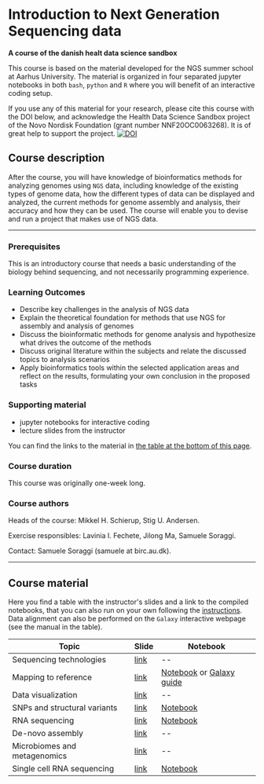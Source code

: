 # Introduction to Next Generation Sequencing data
**A course of the danish healt data science sandbox**

This course is based on the material developed for the NGS summer school at Aarhus University. The material is organized in four separated jupyter notebooks in both `bash`, `python` and `R` where you will benefit of an interactive coding setup. 

If you use any of this material for your research, please cite this course with the DOI below, and acknowledge the Health Data Science Sandbox project of the Novo Nordisk Foundation (grant number NNF20OC0063268). It is of great help to support the project.
[![DOI](https://zenodo.org/badge/468293635.svg)](https://zenodo.org/badge/latestdoi/468293635)


## Course description

After the course, you will have knowledge of bioinformatics methods for analyzing genomes using `NGS` data, including knowledge of the existing types of genome data, how the different types of data can be displayed and analyzed, the current methods for genome assembly and analysis, their accuracy and how they can be used. The course will enable you to devise and run a project that makes use of NGS data.

----------------------

### Prerequisites

This is an introductory course that needs a basic understanding of the biology behind sequencing, and not necessarily programming experience.
  
### Learning Outcomes

- Describe key challenges in the analysis of NGS data
- Explain the theoretical foundation for methods that use NGS for assembly and analysis of genomes
- Discuss the bioinformatic methods for genome analysis and hypothesize what drives the outcome of the methods
- Discuss original literature within the subjects and relate the discussed topics to analysis scenarios
- Apply bioinformatics tools within the selected application areas and reflect on the results, formulating your own conclusion in the proposed tasks


### Supporting material

- jupyter notebooks for interactive coding
- lecture slides from the instructor

You can find the links to the material in [the table at the bottom of this page](#course-material).

### Course duration

This course was originally one-week long.

### Course authors

Heads of the course: Mikkel H. Schierup, Stig U. Andersen.

Exercise responsibles: Lavinia I. Fechete, Jilong Ma, Samuele Soraggi.

Contact: Samuele Soraggi (samuele at birc.au.dk).

-----------------------------



## Course material

Here you find a table with the instructor's slides and a link to the compiled notebooks, that you can also run on your own following the [instructions](./instructions.md). Data alignment can also be performed on the `Galaxy` interactive webpage (see the manual in the table).

| Topic  | Slide | Notebook |
| ------------- | ------------- | ------------- |
| Sequencing technologies  | [link](https://github.com/hds-sandbox/NGS_summer_course_Aarhus/blob/42d3a6cad8e64b47dac01bc2995927fa4c39333d/Slides/01_sequencing_technologies.pdf)  | -- |
| Mapping to reference  | [link](https://github.com/hds-sandbox/NGS_summer_course_Aarhus/blob/42d3a6cad8e64b47dac01bc2995927fa4c39333d/Slides/02_mapping_to_reference.pdf)  | [Notebook](https://hds-sandbox.github.io/NGS_summer_course_Aarhus/nb/align.html) or [Galaxy guide](https://github.com/hds-sandbox/NGS_summer_course_Aarhus/blob/42d3a6cad8e64b47dac01bc2995927fa4c39333d/Slides/galaxy_manual_2022.pdf) |
| Data visualization  | [link](https://github.com/hds-sandbox/NGS_summer_course_Aarhus/blob/42d3a6cad8e64b47dac01bc2995927fa4c39333d/Slides/03_data_visualization.pdf)  | -- |
| SNPs and structural variants  | [link](https://github.com/hds-sandbox/NGS_summer_course_Aarhus/blob/42d3a6cad8e64b47dac01bc2995927fa4c39333d/Slides/04_snp_and_structural_variants.pdf)  | [Notebook](https://hds-sandbox.github.io/NGS_summer_course_Aarhus/nb/vcf.html) |
| RNA sequencing  | [link](https://github.com/hds-sandbox/NGS_summer_course_Aarhus/blob/42d3a6cad8e64b47dac01bc2995927fa4c39333d/Slides/05_rna_sequencing.pdf)  | [Notebook](https://hds-sandbox.github.io/NGS_summer_course_Aarhus/nb/bulk.html) |
| De-novo assembly  | [link](https://github.com/hds-sandbox/NGS_summer_course_Aarhus/blob/42d3a6cad8e64b47dac01bc2995927fa4c39333d/Slides/06_de_novo_assembly.pdf)  | -- |
| Microbiomes and metagenomics  | [link](https://github.com/hds-sandbox/NGS_summer_course_Aarhus/blob/42d3a6cad8e64b47dac01bc2995927fa4c39333d/Slides/07_microbiomes_and_metagenomics.pdf)  | -- |
| Single cell RNA sequencing | [link](https://github.com/hds-sandbox/NGS_summer_course_Aarhus/blob/42d3a6cad8e64b47dac01bc2995927fa4c39333d/Slides/08_single_cell_day.pdf)  | [Notebook](https://hds-sandbox.github.io/NGS_summer_course_Aarhus/nb/scrna.html) |